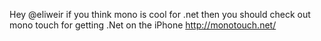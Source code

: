 <!--
id: 188802861
link: http://kevinisom.info/post/188802861/hey-eliweir-if-you-think-mono-is-cool-for-net
slug: hey-eliweir-if-you-think-mono-is-cool-for-net
date: Wed Sep 16 2009 09:32:18 GMT+1200 (NZST)
raw: {"blog_name":"kevinisom","id":188802861,"post_url":"http://kevinisom.info/post/188802861/hey-eliweir-if-you-think-mono-is-cool-for-net","slug":"hey-eliweir-if-you-think-mono-is-cool-for-net","type":"text","date":"2009-09-15 21:32:18 GMT","timestamp":1253050338,"state":"published","format":"html","reblog_key":"SKSUJvN2","tags":[],"short_url":"http://tmblr.co/Zw68YyBGESj","highlighted":[],"feed_item":"http://twitter.com/kev_nz/statuses/4009829585","from_feed_id":"650289","note_count":0,"title":null,"body":"<p>Hey @eliweir if you think mono is cool for .net then you should check out mono touch for getting .Net on the iPhone <a href=\"http://monotouch.net/\" target=\"_blank\">http://monotouch.net/</a></p>"}
publish: 2009-09-016
tags: 
title: null
-->


Hey @eliweir if you think mono is cool for .net then you should check
out mono touch for getting .Net on the iPhone <http://monotouch.net/>


